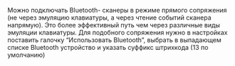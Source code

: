 Можно подключать Bluetooth- сканеры в режиме прямого сопряжения (не через эмуляцию клавиатуры, а через чтение событий сканера напрямую). Это более эффективный путь чем через различные виды эмуляции клавиатуры.
Для подобного сопряжения нужно в настройках поставить галочку “Иcпользовать Bluetooth”, выбрать в выпадающем списке Bluetooth устройство и указать суффикс штрихкода (13 по умолчанию)